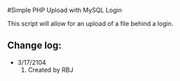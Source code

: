 #Simple PHP Upload with MySQL Login

This script will allow for an upload of a file behind a login.

## Change log:
* 3/17/2104
  1. Created by RBJ
